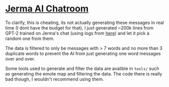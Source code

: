 # [Jerma AI Chatroom](https://aichat.jerma.io/)

To clarify, this is cheating, its not actually generating these messages in real time (I dont have the budget for that), I just generated ~200k lines from GPT-2 trained on Jerma's chat (using logs from [here](https://drive.google.com/drive/folders/1fSQV_MVUlqOkG49eIcHBFSpKNuSoBm8q)) and let it pick a random one from them. 

The data is filtered to only be messages with > 7 words and no more than 3 duplicate words to prevent the AI from just generating one word messages over and over.

Some tools used to generate and filter the data are avalible in `tools/` such as generating the emote map and filtering the data. The code there is really bad though, I wouldn't recommend using them.
